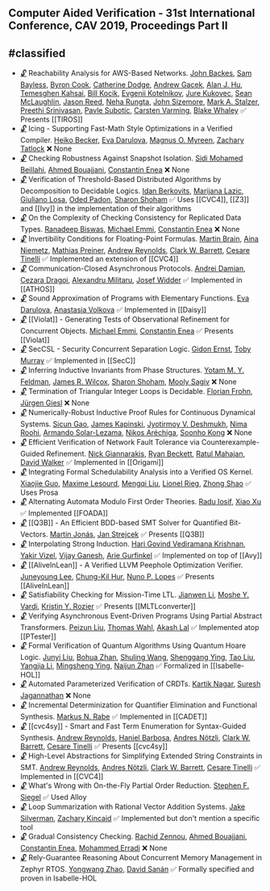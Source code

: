 ## Computer Aided Verification - 31st International Conference, CAV 2019, Proceedings Part II
#classified
---
-	[🔓](https://doi.org/10.1007/978-3-030-25543-5_14) Reachability Analysis for AWS-Based Networks.
	[John Backes](https://dblp.org/pid/97/8857.html), [Sam Bayless](https://dblp.org/pid/115/4378.html), [Byron Cook](https://dblp.org/pid/36/113.html), [Catherine Dodge](https://dblp.org/pid/79/3346.html), [Andrew Gacek](https://dblp.org/pid/84/6151.html), [Alan J. Hu](https://dblp.org/pid/01/2712.html), [Temesghen Kahsai](https://dblp.org/pid/02/6790.html), [Bill Kocik](https://dblp.org/pid/244/8238.html), [Evgenii Kotelnikov](https://dblp.org/pid/39/11063.html), [Jure Kukovec](https://dblp.org/pid/219/2203.html), [Sean McLaughlin](https://dblp.org/pid/66/5402.html), [Jason Reed](https://dblp.org/pid/244/8203.html), [Neha Rungta](https://dblp.org/pid/66/4832.html), [John Sizemore](https://dblp.org/pid/244/8225.html), [Mark A. Stalzer](https://dblp.org/pid/41/5189.html), [Preethi Srinivasan](https://dblp.org/pid/182/4720.html), [Pavle Subotic](https://dblp.org/pid/124/8970.html), [Carsten Varming](https://dblp.org/pid/29/2675.html), [Blake Whaley](https://dblp.org/pid/244/8299.html)
	✅ Presents [[TIROS]]
-	[🔓](https://doi.org/10.1007/978-3-030-25543-5_10) Icing - Supporting Fast-Math Style Optimizations in a Verified Compiler.
	[Heiko Becker](https://dblp.org/pid/180/4436.html), [Eva Darulova](https://dblp.org/pid/75/10322.html), [Magnus O. Myreen](https://dblp.org/pid/92/2955.html), [Zachary Tatlock](https://dblp.org/pid/24/2888.html)
	❌ None
-	[🔓](https://doi.org/10.1007/978-3-030-25543-5_17) Checking Robustness Against Snapshot Isolation.
	[Sidi Mohamed Beillahi](https://dblp.org/pid/162/3997.html), [Ahmed Bouajjani](https://dblp.org/pid/b/AhmedBouajjani.html), [Constantin Enea](https://dblp.org/pid/72/2839.html)
	❌ None
-	[🔓](https://doi.org/10.1007/978-3-030-25543-5_15) Verification of Threshold-Based Distributed Algorithms by Decomposition to Decidable Logics.
	[Idan Berkovits](https://dblp.org/pid/241/6049.html), [Marijana Lazic](https://dblp.org/pid/185/0660.html), [Giuliano Losa](https://dblp.org/pid/04/11066.html), [Oded Padon](https://dblp.org/pid/155/8122.html), [Sharon Shoham](https://dblp.org/pid/92/128.html)
	✅ Uses [[CVC4]], [[Z3]] and [[Ivy]] in the implementation of their algorithms
-	[🔓](https://doi.org/10.1007/978-3-030-25543-5_19) On the Complexity of Checking Consistency for Replicated Data Types.
	[Ranadeep Biswas](https://dblp.org/pid/244/8272.html), [Michael Emmi](https://dblp.org/pid/76/5819.html), [Constantin Enea](https://dblp.org/pid/72/2839.html)
	❌ None
-	[🔓](https://doi.org/10.1007/978-3-030-25543-5_8) Invertibility Conditions for Floating-Point Formulas.
	[Martin Brain](https://dblp.org/pid/25/2814.html), [Aina Niemetz](https://dblp.org/pid/115/4373.html), [Mathias Preiner](https://dblp.org/pid/115/4371.html), [Andrew Reynolds](https://dblp.org/pid/41/9861.html), [Clark W. Barrett](https://dblp.org/pid/b/ClarkWBarrett.html), [Cesare Tinelli](https://dblp.org/pid/37/4921.html)
	✅ Implemented an extension of [[CVC4]]
-	[🔓](https://doi.org/10.1007/978-3-030-25543-5_20) Communication-Closed Asynchronous Protocols.
	[Andrei Damian](https://dblp.org/pid/64/2576.html), [Cezara Dragoi](https://dblp.org/pid/46/4882.html), [Alexandru Militaru](https://dblp.org/pid/244/8331.html), [Josef Widder](https://dblp.org/pid/15/3339.html)
	✅ Implemented in [[ATHOS]]
-	[🔓](https://doi.org/10.1007/978-3-030-25543-5_11) Sound Approximation of Programs with Elementary Functions.
	[Eva Darulova](https://dblp.org/pid/75/10322.html), [Anastasia Volkova](https://dblp.org/pid/167/2469.html)
	✅ Implemented in [[Daisy]]
-	[🔓](https://doi.org/10.1007/978-3-030-25543-5_30) [[Violat]] - Generating Tests of Observational Refinement for Concurrent Objects.
	[Michael Emmi](https://dblp.org/pid/76/5819.html), [Constantin Enea](https://dblp.org/pid/72/2839.html)
	✅ Presents [[Violat]]
-	[🔓](https://doi.org/10.1007/978-3-030-25543-5_13) SecCSL - Security Concurrent Separation Logic.
	[Gidon Ernst](https://dblp.org/pid/19/1202.html), [Toby Murray](https://dblp.org/pid/31/6289.html)
	✅ Implemented in [[SecC]]
-	[🔓](https://doi.org/10.1007/978-3-030-25543-5_23) Inferring Inductive Invariants from Phase Structures.
	[Yotam M. Y. Feldman](https://dblp.org/pid/193/0778.html), [James R. Wilcox](https://dblp.org/pid/38/10688-1.html), [Sharon Shoham](https://dblp.org/pid/92/128.html), [Mooly Sagiv](https://dblp.org/pid/s/SSagiv.html)
	❌ None
-	[🔓](https://doi.org/10.1007/978-3-030-25543-5_24) Termination of Triangular Integer Loops is Decidable.
	[Florian Frohn](https://dblp.org/pid/147/6083.html), [Jürgen Giesl](https://dblp.org/pid/g/JurgenGiesl.html)
	❌ None
-	[🔓](https://doi.org/10.1007/978-3-030-25543-5_9) Numerically-Robust Inductive Proof Rules for Continuous Dynamical Systems.
	[Sicun Gao](https://dblp.org/pid/22/8296.html), [James Kapinski](https://dblp.org/pid/27/532.html), [Jyotirmoy V. Deshmukh](https://dblp.org/pid/42/160.html), [Nima Roohi](https://dblp.org/pid/93/7539.html), [Armando Solar-Lezama](https://dblp.org/pid/95/6919.html), [Nikos Aréchiga](https://dblp.org/pid/83/7744.html), [Soonho Kong](https://dblp.org/pid/43/7541.html)
	❌ None
-	[🔓](https://doi.org/10.1007/978-3-030-25543-5_18) Efficient Verification of Network Fault Tolerance via Counterexample-Guided Refinement.
	[Nick Giannarakis](https://dblp.org/pid/165/5440.html), [Ryan Beckett](https://dblp.org/pid/161/6041.html), [Ratul Mahajan](https://dblp.org/pid/81/6327.html), [David Walker](https://dblp.org/pid/53/5714.html)
	✅ Implemented in [[Origami]]
-	[🔓](https://doi.org/10.1007/978-3-030-25543-5_28) Integrating Formal Schedulability Analysis into a Verified OS Kernel.
	[Xiaojie Guo](https://dblp.org/pid/43/8066.html), [Maxime Lesourd](https://dblp.org/pid/233/0573.html), [Mengqi Liu](https://dblp.org/pid/239/5467.html), [Lionel Rieg](https://dblp.org/pid/33/1736.html), [Zhong Shao](https://dblp.org/pid/s/ZhongShao.html)
	✅ Uses Prosa
-	[🔓](https://doi.org/10.1007/978-3-030-25543-5_3) Alternating Automata Modulo First Order Theories.
	[Radu Iosif](https://dblp.org/pid/81/5510.html), [Xiao Xu](https://dblp.org/pid/64/4216.html)
	✅ Implemented [[FOADA]]
-	[🔓](https://doi.org/10.1007/978-3-030-25543-5_4) [[Q3B]] - An Efficient BDD-based SMT Solver for Quantified Bit-Vectors.
	[Martin Jonás](https://dblp.org/pid/178/4046.html), [Jan Strejcek](https://dblp.org/pid/37/1716.html)
	✅ Presents [[Q3B]]
-	[🔓](https://doi.org/10.1007/978-3-030-25543-5_21) Interpolating Strong Induction.
	[Hari Govind Vediramana Krishnan](https://dblp.org/pid/204/2535.html), [Yakir Vizel](https://dblp.org/pid/86/2578.html), [Vijay Ganesh](https://dblp.org/pid/g/VijayGanesh.html), [Arie Gurfinkel](https://dblp.org/pid/44/3532.html)
	✅ Implemented on top of [[Avy]]
-	[🔓](https://doi.org/10.1007/978-3-030-25543-5_25) [[AliveInLean]] - A Verified LLVM Peephole Optimization Verifier.
	[Juneyoung Lee](https://dblp.org/pid/181/5852.html), [Chung-Kil Hur](https://dblp.org/pid/75/3287.html), [Nuno P. Lopes](https://dblp.org/pid/77/2149.html)
	✅ Presents [[AliveInLean]]
-	[🔓](https://doi.org/10.1007/978-3-030-25543-5_1) Satisfiability Checking for Mission-Time LTL.
	[Jianwen Li](https://dblp.org/pid/21/8669.html), [Moshe Y. Vardi](https://dblp.org/pid/v/MosheYVardi.html), [Kristin Y. Rozier](https://dblp.org/pid/67/519.html)
	✅ Presents [[MLTLconverter]]
-	[🔓](https://doi.org/10.1007/978-3-030-25543-5_22) Verifying Asynchronous Event-Driven Programs Using Partial Abstract Transformers.
	[Peizun Liu](https://dblp.org/pid/156/3487.html), [Thomas Wahl](https://dblp.org/pid/72/5272.html), [Akash Lal](https://dblp.org/pid/27/1008.html)
	✅ Implemented atop [[PTester]]
-	[🔓](https://doi.org/10.1007/978-3-030-25543-5_12) Formal Verification of Quantum Algorithms Using Quantum Hoare Logic.
	[Junyi Liu](https://dblp.org/pid/122/7374.html), [Bohua Zhan](https://dblp.org/pid/31/11002.html), [Shuling Wang](https://dblp.org/pid/97/4633.html), [Shenggang Ying](https://dblp.org/pid/132/6904.html), [Tao Liu](https://dblp.org/pid/43/656.html), [Yangjia Li](https://dblp.org/pid/51/10827.html), [Mingsheng Ying](https://dblp.org/pid/13/6525.html), [Naijun Zhan](https://dblp.org/pid/63/1911.html)
	✅ Formalized in [[Isabelle-HOL]]
-	[🔓](https://doi.org/10.1007/978-3-030-25543-5_26) Automated Parameterized Verification of CRDTs.
	[Kartik Nagar](https://dblp.org/pid/120/1805.html), [Suresh Jagannathan](https://dblp.org/pid/j/SJagannathan.html)
	❌ None
-	[🔓](https://doi.org/10.1007/978-3-030-25543-5_6) Incremental Determinization for Quantifier Elimination and Functional Synthesis.
	[Markus N. Rabe](https://dblp.org/pid/88/1112-2.html)
	✅ Implemented in [[CADET]]
-	[🔓](https://doi.org/10.1007/978-3-030-25543-5_5) [[cvc4sy]] - Smart and Fast Term Enumeration for Syntax-Guided Synthesis.
	[Andrew Reynolds](https://dblp.org/pid/41/9861.html), [Haniel Barbosa](https://dblp.org/pid/116/5052.html), [Andres Nötzli](https://dblp.org/pid/131/4231.html), [Clark W. Barrett](https://dblp.org/pid/b/ClarkWBarrett.html), [Cesare Tinelli](https://dblp.org/pid/37/4921.html)
	✅ Presents [[cvc4sy]]
-	[🔓](https://doi.org/10.1007/978-3-030-25543-5_2) High-Level Abstractions for Simplifying Extended String Constraints in SMT.
	[Andrew Reynolds](https://dblp.org/pid/41/9861.html), [Andres Nötzli](https://dblp.org/pid/131/4231.html), [Clark W. Barrett](https://dblp.org/pid/b/ClarkWBarrett.html), [Cesare Tinelli](https://dblp.org/pid/37/4921.html)
	✅ Implemented in [[CVC4]]
-	[🔓](https://doi.org/10.1007/978-3-030-25543-5_27) What's Wrong with On-the-Fly Partial Order Reduction.
	[Stephen F. Siegel](https://dblp.org/pid/50/540.html)
	✅ Used Alloy
-	[🔓](https://doi.org/10.1007/978-3-030-25543-5_7) Loop Summarization with Rational Vector Addition Systems.
	[Jake Silverman](https://dblp.org/pid/183/9781.html), [Zachary Kincaid](https://dblp.org/pid/61/6578.html)
	✅ Implemented but don't mention a specific tool
-	[🔓](https://doi.org/10.1007/978-3-030-25543-5_16) Gradual Consistency Checking.
	[Rachid Zennou](https://dblp.org/pid/244/8308.html), [Ahmed Bouajjani](https://dblp.org/pid/b/AhmedBouajjani.html), [Constantin Enea](https://dblp.org/pid/72/2839.html), [Mohammed Erradi](https://dblp.org/pid/55/3938.html)
	❌ None
-	[🔓](https://doi.org/10.1007/978-3-030-25543-5_29) Rely-Guarantee Reasoning About Concurrent Memory Management in Zephyr RTOS.
	[Yongwang Zhao](https://dblp.org/pid/70/2470.html), [David Sanán](https://dblp.org/pid/22/111.html)
	✅ Formally specified and proven in Isabelle-HOL
